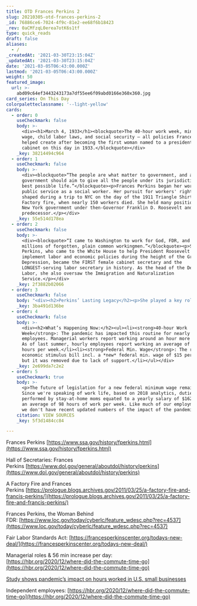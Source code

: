 ```yaml
---
title: OTD Frances Perkins 2
slug: 20210305-otd-frances-perkins-2
_id: 76886ce6-7024-4f9c-81e2-ee68f6b18423
_rev: 0aCMfzqL0erea7otK6s1tf
type: quick_reads
draft: false
aliases:
  - /
_createdAt: '2021-03-30T23:15:04Z'
_updatedAt: '2021-03-30T23:15:04Z'
date: '2021-03-05T06:43:00.000Z'
lastmod: '2021-03-05T06:43:00.000Z'
weight: 50
featured_image:
  url: >-
    abd09c64ef3443243173a7df55ee6f09abd0166e360x360.jpg
card_series: On This Day
colorpaletteclassname: '--light-yellow'
cards:
  - order: 0
    useCheckmark: false
    body: >-
      <div><h1>March 4, 1933</h1><blockquote>The 40-hour work week, minimum
      wage, child labor laws, and social security – all policies Frances Perkins
      helped create after becoming the first woman named to a presidential
      cabinet on this day in 1933.</blockquote></div>
    _key: 38214494c964
  - order: 1
    useCheckmark: false
    body: >-
      <div><blockquote>“The people are what matter to government, and a
      government should aim to give all the people under its jurisdiction the
      best possible life.”</blockquote><p>Frances Perkins began her work in
      public service as a social worker. Her pursuit for workers' rights was
      shaped during a trip to NYC on the day of the 1911 Triangle Shirtwaist
      Factory fire, when nearly 150 workers died. She held many positions in the
      New York government under then-Governor Franklin D. Roosevelt and his
      predecessor.</p></div>
    _key: 55e514d178ea
  - order: 2
    useCheckmark: false
    body: >-
      <div><blockquote>“I came to Washington to work for God, FDR, and the
      millions of forgotten, plain common workingmen.”</blockquote><p>Sec.
      Perkins, who came to the White House to help President Roosevelt draft and
      implement labor and economic policies during the height of the Great
      Depression, became the FIRST female cabinet secretary and the
      LONGEST-serving labor secretary in history. As the head of the Dept. of
      Labor, she also oversaw the Immigration and Naturalization
      Service.</p></div>
    _key: 2f3882b02066
  - order: 3
    useCheckmark: false
    body: "<div><h2>Perkins’ Lasting Legacy</h2><p>She played a key role in several parts of FDR’s New Deal – including the passing of the Fair Labor Standards Act (1938).</p><ul><li>The act\_established a federal minimum wage ($0.25/hour with a gradual increase over the course of 7 years).</li><li>It also lowered the standard work week to 44 hours/week (which would decrease to 40 hours/week by 1940).</li></ul></div>"
    _key: 3ba491d136be
  - order: 4
    useCheckmark: false
    body: >-
      <div><h2>What’s Happening Now:</h2><ul><li><strong>40-hour Work
      Week</strong>: The pandemic has impacted this routine for nearly all
      employees. Managerial workers report working around an hour more each day.
      As of last summer, hourly employees report working an average of 36% less
      hours per week.</li><li><strong>Federal Min. Wage</strong>: The recent
      economic stimulus bill incl. a *new* federal min. wage of $15 per hour,
      but it was removed due to lack of support.</li></ul></div>
    _key: 2e699da7c2e2
  - order: 5
    useCheckmark: true
    body: >-
      <p>The future of legislation for a new federal minimum wage remains TBD.
      Since we're speaking of work life, based on 2018 analytics, duties
      performed by stay-at-home moms equated to a yearly salary of $162,581 with
      an average of 98 hours of work per week. Like much of our employment data,
      we don't have recent updated numbers of the impact of the pandemic.</p>
    citation: VIEW SOURCES
    _key: 5f3d1484cc84

---
```

Frances Perkins [https://www.ssa.gov/history/fperkins.html](https://www.ssa.gov/history/fperkins.html)

Hall of Secretaries: Frances Perkins [https://www.dol.gov/general/aboutdol/history/perkins](https://www.dol.gov/general/aboutdol/history/perkins)

A Factory Fire and Frances Perkins [https://prologue.blogs.archives.gov/2011/03/25/a-factory-fire-and-francis-perkins/](https://prologue.blogs.archives.gov/2011/03/25/a-factory-fire-and-francis-perkins/)

Frances Perkins, the Woman Behind FDR: [https://www.loc.gov/today/cyberlc/feature_wdesc.php?rec=4537](https://www.loc.gov/today/cyberlc/feature_wdesc.php?rec=4537)

Fair Labor Standards Act: [https://francesperkinscenter.org/todays-new-deal/](https://francesperkinscenter.org/todays-new-deal/)

Managerial roles & 56 min increase per day: [https://hbr.org/2020/12/where-did-the-commute-time-go](https://hbr.org/2020/12/where-did-the-commute-time-go)

[Study shows pandemic’s impact on hours worked in U.S. small businesses](https://news.yale.edu/2020/06/22/study-shows-pandemics-impact-hours-worked-us-small-businesses)

Independent employees: [https://hbr.org/2020/12/where-did-the-commute-time-go](https://hbr.org/2020/12/where-did-the-commute-time-go)